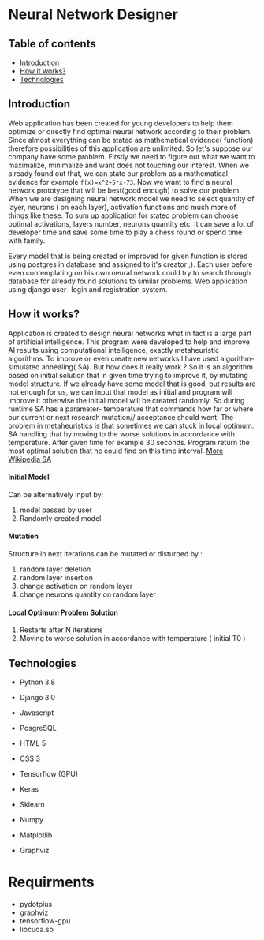 # Neural Network Designer
## Table of contents
* [Introduction](#Introduction)
* [How it works?](#how-it-works)
* [Technologies](#technologies)
## Introduction
Web application has been created for young developers to help them optimize or directly find optimal neural network according to
 their problem. Since almost everything can be stated as mathematical evidence( function) therefore possibilities of this application are unlimited.
 So let's suppose our company have some problem. Firstly we need to figure out what we want to maximalize, minimalize and want does not touching our interest.
 When we already found out that, we can state our problem as a mathematical evidence for example 
 `f(x)=x^2+5*x-73`. 
 Now we want to find a neural network 
 prototype that will be best(good enough) to solve our problem.
 When we are designing neural network model we need to select quantity of layer, neurons ( on each layer), activation functions and much more of things like these. 
  To sum up application for stated problem can choose optimal activations, layers number, neurons quantity  etc. It can save a lot of developer time and save some time to play a chess round or spend time with family.

Every model that is being created or improved for given function is stored using postgres in database and assigned to it's creator ;).
Each user before even contemplating on his own neural network could try to search through database for already found solutions to similar problems.
Web application using django user- login and registration system.

## How it works?
 Application is created to design neural networks what in fact is a large part of artificial intelligence.
  This program were developed to help and improve AI results using computational intelligence, exactly metaheuristic algorithms.
 To improve or even create new networks I have used algorithm- simulated annealing( SA). But how does it really work ?
 So it is an algorithm based on initial solution that in given time trying to improve it, by mutating model structure.
  If we already have some model that is good, but results are not enough for us, we can input that model as initial and 
  program will improve it otherwise the initial model will be created randomly. So during runtime SA has a parameter- 
  temperature that commands how far or where our current or next research mutation// acceptance should went. The problem in metaheuristics is
   that sometimes we can stuck in local optimum. SA handling that by moving to the worse solutions in accordance with
   temperature. After given time for example 30 seconds. Program return the most optimal solution that he could find on this
   time interval. [More Wikipedia SA](https://en.wikipedia.org/wiki/Simulated_annealing)
#### Initial Model
Can be alternatively input by:
1. model passed by user
2. Randomly created model
#### Mutation
Structure in next iterations can be mutated or disturbed by :
1. random layer deletion
2. random layer insertion
3. change activation on random layer
4. change neurons quantity on random layer
#### Local Optimum Problem Solution
1. Restarts after N iterations
2. Moving to worse solution in accordance with temperature ( initial T0 )

## Technologies

- Python 3.8
- Django 3.0
- Javascript
- PosgreSQL
- HTML 5
- CSS 3


- Tensorflow (GPU)
- Keras
- Sklearn


- Numpy
- Matplotlib
- Graphviz

# Requirments 
- pydotplus
- graphviz 
- tensorflow-gpu
- libcuda.so

